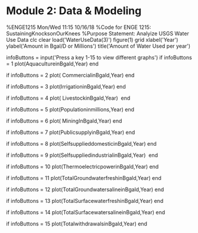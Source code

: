 # Module 2: Data & Modeling
%ENGE1215 Mon/Wed 11:15 10/16/18
%Code for ENGE 1215: SustainingKnocksonOurKnees
%Purpose Statement: Analyize USGS Water Use Data
clc
clear
load('WaterUseData(3)')
figure(1)
grid
xlabel('Year')
ylabel('Amount in Bgal/D or Millions')
title('Amount of Water Used per year')

infoButtons = input('Press a key 1-15 to view different graphs')
if infoButtons = 1
 plot(AquacultureinBgald,Year)
end

if infoButtons = 2
 plot( CommercialinBgald,Year)
end

if infoButtons = 3
 plot(IrrigationinBgald,Year)
end

if infoButtons = 4
 plot( LivestockinBgald,Year) ​ 
end

if infoButtons = 5
 plot(Populationinmillions,Year) 
end

if infoButtons = 6
 plot( MiningInBgald,Year)​
end

if infoButtons = 7
 plot(PublicsupplyinBgald,Year)
end

if infoButtons = 8
 plot(SelfsupplieddomesticinBgald​,Year)
end

if infoButtons = 9
 plot(SelfsuppliedindustrialinBgald,Year) ​
end

if infoButtons = 10
 plot(ThermoelectricpowerinBgald,Year)
end

if infoButtons = 11
  plot(TotalGroundwaterfreshinBgald,Year) 
end

if infoButtons = 12
 plot(TotalGroundwatersalineinBgald​,Year)
end

if infoButtons = 13
 plot(TotalSurfacewaterfreshinBgald,Year) 
end

if infoButtons = 14
 plot(TotalSurfacewatersalineinBgald,Year)
end

if infoButtons = 15
plot(TotalwithdrawalsinBgald,Year)
end













 
 
 
 
 
